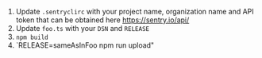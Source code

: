 1. Update `.sentryclirc` with your project name, organization name and API token that can be obtained here https://sentry.io/api/
2. Update `foo.ts` with your `DSN` and `RELEASE`
3. `npm build`
4. `RELEASE=sameAsInFoo npm run upload"
